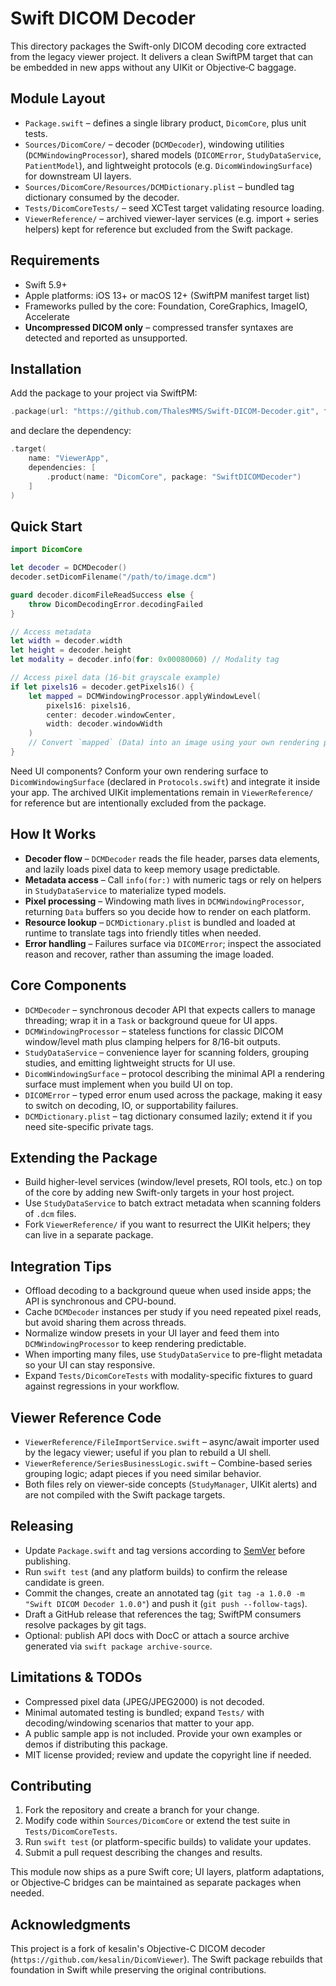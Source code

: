 # Swift DICOM Decoder

This directory packages the Swift-only DICOM decoding core extracted from the legacy viewer project. It delivers a clean SwiftPM target that can be embedded in new apps without any UIKit or Objective‑C baggage.

## Module Layout

- `Package.swift` – defines a single library product, `DicomCore`, plus unit tests.
- `Sources/DicomCore/` – decoder (`DCMDecoder`), windowing utilities (`DCMWindowingProcessor`), shared models (`DICOMError`, `StudyDataService`, `PatientModel`), and lightweight protocols (e.g. `DicomWindowingSurface`) for downstream UI layers.
- `Sources/DicomCore/Resources/DCMDictionary.plist` – bundled tag dictionary consumed by the decoder.
- `Tests/DicomCoreTests/` – seed XCTest target validating resource loading.
- `ViewerReference/` – archived viewer-layer services (e.g. import + series helpers) kept for reference but excluded from the Swift package.

## Requirements

- Swift 5.9+
- Apple platforms: iOS 13+ or macOS 12+ (SwiftPM manifest target list)
- Frameworks pulled by the core: Foundation, CoreGraphics, ImageIO, Accelerate
- **Uncompressed DICOM only** – compressed transfer syntaxes are detected and reported as unsupported.

## Installation

Add the package to your project via SwiftPM:

```swift
.package(url: "https://github.com/ThalesMMS/Swift-DICOM-Decoder.git", from: "1.0.0")
```

and declare the dependency:

```swift
.target(
    name: "ViewerApp",
    dependencies: [
        .product(name: "DicomCore", package: "SwiftDICOMDecoder")
    ]
)
```

## Quick Start

```swift
import DicomCore

let decoder = DCMDecoder()
decoder.setDicomFilename("/path/to/image.dcm")

guard decoder.dicomFileReadSuccess else {
    throw DicomDecodingError.decodingFailed
}

// Access metadata
let width = decoder.width
let height = decoder.height
let modality = decoder.info(for: 0x00080060) // Modality tag

// Access pixel data (16-bit grayscale example)
if let pixels16 = decoder.getPixels16() {
    let mapped = DCMWindowingProcessor.applyWindowLevel(
        pixels16: pixels16,
        center: decoder.windowCenter,
        width: decoder.windowWidth
    )
    // Convert `mapped` (Data) into an image using your own rendering pipeline
}
```

Need UI components? Conform your own rendering surface to `DicomWindowingSurface` (declared in `Protocols.swift`) and integrate it inside your app. The archived UIKit implementations remain in `ViewerReference/` for reference but are intentionally excluded from the package.

## How It Works

- **Decoder flow** – `DCMDecoder` reads the file header, parses data elements, and lazily loads pixel data to keep memory usage predictable.
- **Metadata access** – Call `info(for:)` with numeric tags or rely on helpers in `StudyDataService` to materialize typed models.
- **Pixel processing** – Windowing math lives in `DCMWindowingProcessor`, returning `Data` buffers so you decide how to render on each platform.
- **Resource lookup** – `DCMDictionary.plist` is bundled and loaded at runtime to translate tags into friendly titles when needed.
- **Error handling** – Failures surface via `DICOMError`; inspect the associated reason and recover, rather than assuming the image loaded.

## Core Components

- `DCMDecoder` – synchronous decoder API that expects callers to manage threading; wrap it in a `Task` or background queue for UI apps.
- `DCMWindowingProcessor` – stateless functions for classic DICOM window/level math plus clamping helpers for 8/16-bit outputs.
- `StudyDataService` – convenience layer for scanning folders, grouping studies, and emitting lightweight structs for UI use.
- `DicomWindowingSurface` – protocol describing the minimal API a rendering surface must implement when you build UI on top.
- `DICOMError` – typed error enum used across the package, making it easy to switch on decoding, IO, or supportability failures.
- `DCMDictionary.plist` – tag dictionary consumed lazily; extend it if you need site-specific private tags.

## Extending the Package

- Build higher-level services (window/level presets, ROI tools, etc.) on top of the core by adding new Swift-only targets in your host project.
- Use `StudyDataService` to batch extract metadata when scanning folders of `.dcm` files.
- Fork `ViewerReference/` if you want to resurrect the UIKit helpers; they can live in a separate package.

## Integration Tips

- Offload decoding to a background queue when used inside apps; the API is synchronous and CPU-bound.
- Cache `DCMDecoder` instances per study if you need repeated pixel reads, but avoid sharing them across threads.
- Normalize window presets in your UI layer and feed them into `DCMWindowingProcessor` to keep rendering predictable.
- When importing many files, use `StudyDataService` to pre-flight metadata so your UI can stay responsive.
- Expand `Tests/DicomCoreTests` with modality-specific fixtures to guard against regressions in your workflow.

## Viewer Reference Code

- `ViewerReference/FileImportService.swift` – async/await importer used by the legacy viewer; useful if you plan to rebuild a UI shell.
- `ViewerReference/SeriesBusinessLogic.swift` – Combine-based series grouping logic; adapt pieces if you need similar behavior.
- Both files rely on viewer-side concepts (`StudyManager`, UIKit alerts) and are not compiled with the Swift package targets.

## Releasing

- Update `Package.swift` and tag versions according to [SemVer](https://semver.org/) before publishing.
- Run `swift test` (and any platform builds) to confirm the release candidate is green.
- Commit the changes, create an annotated tag (`git tag -a 1.0.0 -m "Swift DICOM Decoder 1.0.0"`) and push it (`git push --follow-tags`).
- Draft a GitHub release that references the tag; SwiftPM consumers resolve packages by git tags.
- Optional: publish API docs with DocC or attach a source archive generated via `swift package archive-source`.

## Limitations & TODOs

- Compressed pixel data (JPEG/JPEG2000) is not decoded.
- Minimal automated testing is bundled; expand `Tests/` with decoding/windowing scenarios that matter to your app.
- A public sample app is not included. Provide your own examples or demos if distributing this package.
- MIT license provided; review and update the copyright line if needed.

## Contributing

1. Fork the repository and create a branch for your change.
2. Modify code within `Sources/DicomCore` or extend the test suite in `Tests/DicomCoreTests`.
3. Run `swift test` (or platform-specific builds) to validate your updates.
4. Submit a pull request describing the changes and results.

This module now ships as a pure Swift core; UI layers, platform adaptations, or Objective‑C bridges can be maintained as separate packages when needed.

## Acknowledgments

This project is a fork of kesalin's Objective-C DICOM decoder (`https://github.com/kesalin/DicomViewer`). The Swift package rebuilds that foundation in Swift while preserving the original contributions.
